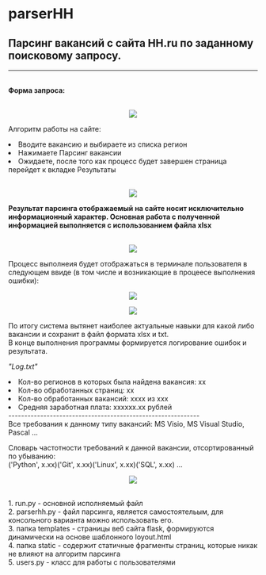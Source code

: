 # parserHH

<h2>Парсинг вакансий с сайта HH.ru по заданному поисковому запросу.</h2>


<hr>
</br>
<b>Форма запроса: </b><br><br>

<p align="center"><img src='https://user-images.githubusercontent.com/63307876/162795613-eac66a7b-5088-48a2-a2e9-2a1c7ce7aca7.png'></p>
  
Алгоритм работы на сайте:
  <li>Вводите вакансию и выбираете из списка регион</li>
  <li>Нажимаете Парсинг вакансии</li>
  <li>Ожидаете, после того как процесс будет завершен страница перейдет к вкладке Результаты</li><br>

 <p align="center"><img src='https://user-images.githubusercontent.com/63307876/163468646-d3d6c52a-6b5d-4c0f-99d7-4924afa7bf89.png'></p>

<div>
<b>Результат парсинга отображаемый на сайте носит исключительно информационный характер. Основная работа с полученной информацией выполняется с использованием файла xlsx</b>
 </div
  
  </br>
  </br>
  <p align="center"><img src='https://user-images.githubusercontent.com/63307876/161084718-5172f7a0-91c3-40a4-b118-9430ce57757f.png'></p>

Процесс выполнеия будет отображаться в терминале пользователя в следующем ввиде (в том числе и возникающие в процеесе выполнения ошибки):

<p align="center"><img src='https://user-images.githubusercontent.com/63307876/161084905-c2b96e35-5b3f-464e-8b2e-490fbe345bd8.png'></p>

<p align="center"><img src='https://user-images.githubusercontent.com/63307876/161084917-0b74e903-cf27-4d80-9c0a-7eab3098e597.png'></p>


По итогу система вытянет наиболее актуальные навыки для какой либо вакансии и сохранит в файл формата xlsx и txt.</br>
В конце выполнения программы формируется логирование ошибок и результата.


<em>"Log.txt"</em>
<li>Кол-во регионов в которых была найдена вакансия: xx
<li>Кол-во обработанных страниц: xx
<li>Кол-во обработанных вакансий: xxxx из xxx
<li>Средняя заработная плата: xxxxxx.xx рублей
</br> 
------------------------------------------------------------ </br>
Все требования к данному типу вакансий: MS Visio, MS Visual Studio, Pascal ... </br>

Словарь частотности требований к данной вакансии, отсортированный по убыванию:</br>
('Python', x.xx)('Git', x.xx)('Linux', x.xx)('SQL', x.xx) ...
</br>
<p align="center"><img src='https://user-images.githubusercontent.com/63307876/163468856-2252a6aa-f570-4505-8b1d-7f0864fd4252.png'></p>
</br>
1. run.py - основной исполняемый файл </br>
2. parserhh.py - файл парсинга, является самостоятельым, для консольного варианта можно использовать его. </br>
3. папка templates - страницы  веб сайта flask, формируются динамически на основе шаблонного loyout.html </br>
4. папка static - содержит статичные фрагменты страниц, которые никак не влияют на алгоритм парсинга</br>
5. users.py - класс для работы с пользователями
